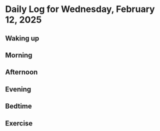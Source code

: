 # Daily Log for Wednesday, February 12, 2025

## Waking up

## Morning

## Afternoon

## Evening

## Bedtime

## Exercise
